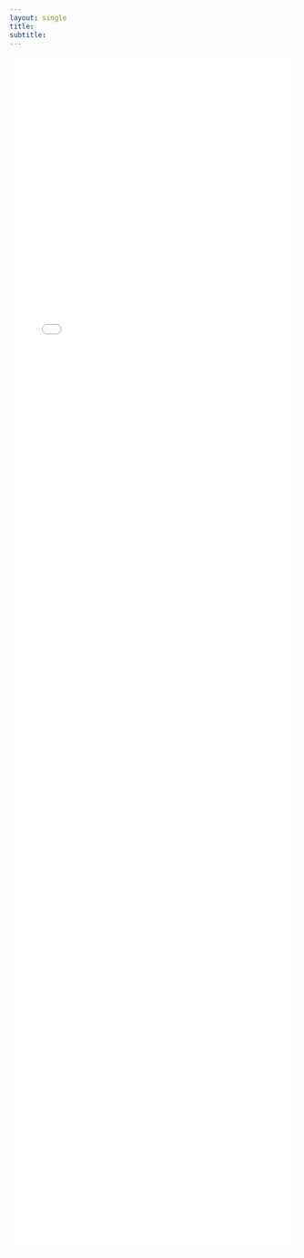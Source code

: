 ```yaml
---
layout: single
title: 
subtitle: 
---
```



<div>

<embed src="{{site.baseurl}}/assets/Israel_CV.pdf" width="100%" height="2100px"  />

</div>